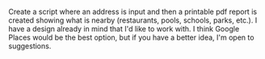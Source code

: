 Create a script where an address is input and then a printable pdf report is created showing what is nearby (restaurants, pools, schools, parks, etc.). I have a design already in mind that I'd like to work with. I think Google Places would be the best option, but if you have a better idea, I'm open to suggestions.
